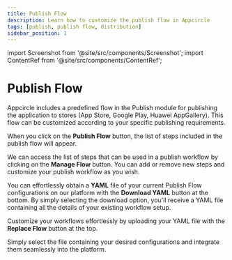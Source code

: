 ```yaml
---
title: Publish Flow
description: Learn how to customize the publish flow in Appcircle
tags: [publish, publish flow, distribution]
sidebar_position: 1
---
```


import Screenshot from '@site/src/components/Screenshot';
import ContentRef from '@site/src/components/ContentRef';

# Publish Flow

Appcircle includes a predefined flow in the Publish module for publishing the application to stores (App Store, Google Play, Huawei AppGallery). This flow can be customized according to your specific publishing requirements.

<Screenshot url='https://cdn.appcircle.io/docs/assets/publish-flow-button.png' />

When you click on the **Publish Flow** button, the list of steps included in the publish flow will appear.

<Screenshot url='https://cdn.appcircle.io/docs/assets/publish-flow-w.png' />

We can access the list of steps that can be used in a publish workflow by clicking on the **Manage Flow** button. You can add or remove new steps and customize your publish workflow as you wish.

<Screenshot url='https://cdn.appcircle.io/docs/assets/publish-workflows.png' />

You can effortlessly obtain a **YAML** file of your current Publish Flow configurations on our platform with the **Download YAML** button at the bottom.
By simply selecting the download option, you'll receive a YAML file containing all the details of your existing workflow setup.

<Screenshot url='https://cdn.appcircle.io/docs/assets/publish-download-workflow.png' />

Customize your workflows effortlessly by uploading your YAML file with the **Replace Flow** button at the top.

<Screenshot url='https://cdn.appcircle.io/docs/assets/publish-replace-flow-button.png' />

Simply select the file containing your desired configurations and integrate them seamlessly into the platform.

<Screenshot url='https://cdn.appcircle.io/docs/assets/publish-upload-workflow.png' />
